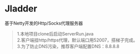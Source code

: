 # Jladder
基于Netty开发的Http/Socks代理服务器

> 1.本地项目clone后启动ServerRun.java    
> 2.客户端挂http/https代理，默认端口用52007，搭梯子完成。   
> 3.为了防止DNS污染，推荐客户端配置DNS：8.8.8.8

